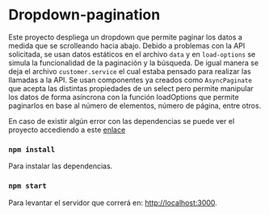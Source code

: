 # Dropdown-pagination

Este proyecto despliega un dropdown que permite paginar los datos a medida que se scrolleando hacia abajo. Debido a problemas con la API solicitada, se usan datos estáticos en el archivo `data`  y en `load-options` se simula la funcionalidad de la paginación y la búsqueda. De igual manera se deja el archivo `customer.service` el cual estaba pensado para realizar las llamadas a la API.
Se usan componentes ya creados como `AsyncPaginate` que acepta las distintas propiedades de un select pero permite manipular los datos de forma asíncrona con la función loadOptions que permite paginarlos en base al número de elementos, número de página, entre otros.

En caso de existir algún error con las dependencias se puede ver el proyecto accediendo a este [enlace](https://prueba-frontend1.herokuapp.com/)

 
### `npm install`
Para instalar las dependencias.

### `npm start`
Para levantar el servidor que correrá en: [http://localhost:3000](http://localhost:3000).


